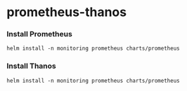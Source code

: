 # prometheus-thanos

### Install Prometheus

```
helm install -n monitoring prometheus charts/prometheus 
```


### Install Thanos 


```
helm install -n monitoring prometheus charts/prometheus 
```
